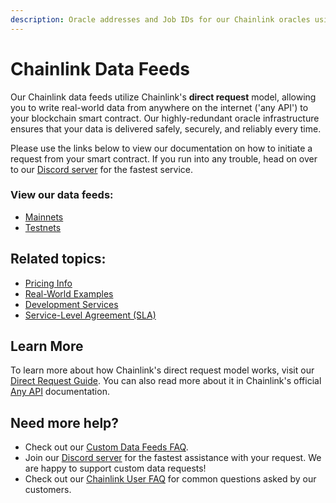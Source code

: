 ```yaml
---
description: Oracle addresses and Job IDs for our Chainlink oracles using the direct request model.
---
```


# Chainlink Data Feeds

Our Chainlink data feeds utilize Chainlink's **direct request** model, allowing you to write real-world data from anywhere on the internet ('any API') to your blockchain smart contract. Our highly-redundant oracle infrastructure ensures that your data is delivered safely, securely, and reliably every time. 

Please use the links below to view our documentation on how to initiate a request from your smart contract. If you run into any trouble, head on over to our [Discord server](https://discord.gg/Xs6SjqVPUA) for the fastest service.

### View our data feeds:

* [Mainnets](/services/direct-request-jobs/mainnets/)
* [Testnets](/services/direct-request-jobs/testnets/)

## Related topics:

- [Pricing Info](/services/direct-request-jobs/Pricing)
- [Real-World Examples](/services/direct-request-jobs/Any-API-Guide)
- [Development Services](/services/Development-Services)
- [Service-Level Agreement (SLA)](/services/direct-request-jobs/Service-Level-Agreement)

## Learn More

To learn more about how Chainlink's direct request model works, visit our [Direct Request Guide](/knowledgebase/Direct-Request-Guide). You can also read more about it in Chainlink's official [Any API](https://docs.chain.link/any-api/introduction) documentation.


## Need more help?

* Check out our [Custom Data Feeds FAQ](/knowledgebase/faq/Chainlink-Users#custom-data-feeds).
* Join our [Discord server](https://discord.gg/Xs6SjqVPUA) for the fastest assistance with your request. We are happy to support custom data requests!
* Check out our [Chainlink User FAQ](/knowledgebase/faq/Chainlink-Users "FAQ - Chainlink Data Consumers") for common questions asked by our customers.